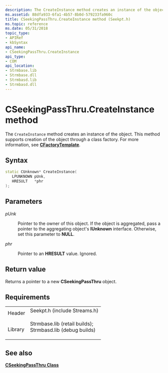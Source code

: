 ```yaml
---
description: The CreateInstance method creates an instance of the object. This method supports creation of the object through a class factory. For more information, see CFactoryTemplate.
ms.assetid: 88dfa933-6fa1-4b57-8b0d-579233fa960c
title: CSeekingPassThru.CreateInstance method (Seekpt.h)
ms.topic: reference
ms.date: 05/31/2018
topic_type: 
- APIRef
- kbSyntax
api_name: 
- CSeekingPassThru.CreateInstance
api_type: 
- COM
api_location: 
- Strmbase.lib
- Strmbase.dll
- Strmbasd.lib
- Strmbasd.dll
---
```


# CSeekingPassThru.CreateInstance method

The `CreateInstance` method creates an instance of the object. This method supports creation of the object through a class factory. For more information, see [**CFactoryTemplate**](cfactorytemplate.md).

## Syntax


```C++
static CUnknown* CreateInstance(
   LPUNKNOWN pUnk,
   HRESULT   *phr
);
```



## Parameters

<dl> <dt>

*pUnk* 
</dt> <dd>

Pointer to the owner of this object. If the object is aggregated, pass a pointer to the aggregating object's **IUnknown** interface. Otherwise, set this parameter to **NULL**.

</dd> <dt>

*phr* 
</dt> <dd>

Pointer to an **HRESULT** value. Ignored.

</dd> </dl>

## Return value

Returns a pointer to a new **CSeekingPassThru** object.

## Requirements



|                    |                                                                                                                                                                                            |
|--------------------|--------------------------------------------------------------------------------------------------------------------------------------------------------------------------------------------|
| Header<br/>  | <dl> <dt>Seekpt.h (include Streams.h)</dt> </dl>                                                                                    |
| Library<br/> | <dl> <dt>Strmbase.lib (retail builds); </dt> <dt>Strmbasd.lib (debug builds)</dt> </dl> |



## See also

<dl> <dt>

[**CSeekingPassThru Class**](cseekingpassthru.md)
</dt> </dl>

 

 




